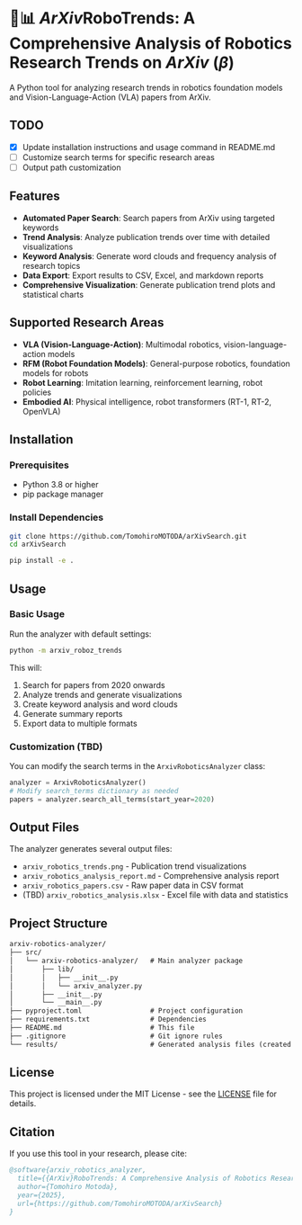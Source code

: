 # 🤖📊 *ArXiv*RoboTrends: A Comprehensive Analysis of Robotics Research Trends on *ArXiv* ($\beta$)

A Python tool for analyzing research trends in robotics foundation models and Vision-Language-Action (VLA) papers from ArXiv.

## TODO

- [x] Update installation instructions and usage command in README.md
- [ ] Customize search terms for specific research areas
- [ ] Output path customization

## Features

- **Automated Paper Search**: Search  papers from ArXiv using targeted keywords
- **Trend Analysis**: Analyze publication trends over time with detailed visualizations
- **Keyword Analysis**: Generate word clouds and frequency analysis of research topics
- **Data Export**: Export results to CSV, Excel, and markdown reports
- **Comprehensive Visualization**: Generate publication trend plots and statistical charts

## Supported Research Areas

- **VLA (Vision-Language-Action)**: Multimodal robotics, vision-language-action models
- **RFM (Robot Foundation Models)**: General-purpose robotics, foundation models for robots
- **Robot Learning**: Imitation learning, reinforcement learning, robot policies
- **Embodied AI**: Physical intelligence, robot transformers (RT-1, RT-2, OpenVLA)

## Installation

### Prerequisites

- Python 3.8 or higher
- pip package manager

### Install Dependencies

```bash
git clone https://github.com/TomohiroMOTODA/arXivSearch.git
cd arXivSearch

pip install -e .
```

## Usage

### Basic Usage

Run the analyzer with default settings:

```bash
python -m arxiv_roboz_trends
```

This will:

1. Search for papers from 2020 onwards
2. Analyze trends and generate visualizations
3. Create keyword analysis and word clouds
4. Generate summary reports
5. Export data to multiple formats

### Customization (TBD)

You can modify the search terms in the `ArxivRoboticsAnalyzer` class:

```python
analyzer = ArxivRoboticsAnalyzer()
# Modify search_terms dictionary as needed
papers = analyzer.search_all_terms(start_year=2020)
```

## Output Files

The analyzer generates several output files:

- `arxiv_robotics_trends.png` - Publication trend visualizations
- `arxiv_robotics_analysis_report.md` - Comprehensive analysis report
- `arxiv_robotics_papers.csv` - Raw paper data in CSV format
- (TBD) `arxiv_robotics_analysis.xlsx` - Excel file with data and statistics

## Project Structure

```markdown
arxiv-robotics-analyzer/
├── src/
│   └── arxiv-robotics-analyzer/   # Main analyzer package
│       ├── lib/
│       │   ├── __init__.py
│       │   └── arxiv_analyzer.py
│       ├── __init__.py
│       └── __main__.py
├── pyproject.toml                 # Project configuration
├── requirements.txt               # Dependencies
├── README.md                      # This file
├── .gitignore                     # Git ignore rules
└── results/                       # Generated analysis files (created at runtime)
```

## License

This project is licensed under the MIT License - see the [LICENSE](LICENSE) file for details.

## Citation

If you use this tool in your research, please cite:

```bibtex
@software{arxiv_robotics_analyzer,
  title={{ArXiv}RoboTrends: A Comprehensive Analysis of Robotics Research Trends on {arXiv}},
  author={Tomohiro Motoda},
  year={2025},
  url={https://github.com/TomohiroMOTODA/arXivSearch}
}
```
